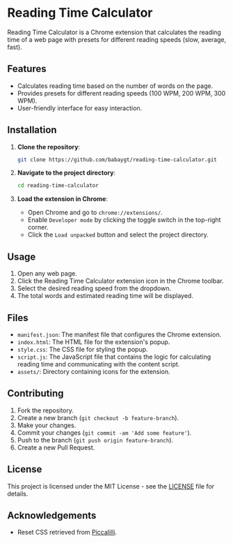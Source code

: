 # Reading Time Calculator

Reading Time Calculator is a Chrome extension that calculates the reading time of a web page with presets for different reading speeds (slow, average, fast).

## Features

- Calculates reading time based on the number of words on the page.
- Provides presets for different reading speeds (100 WPM, 200 WPM, 300 WPM).
- User-friendly interface for easy interaction.

## Installation

1. **Clone the repository**:

   ```bash
   git clone https://github.com/babaygt/reading-time-calculator.git
   ```

2. **Navigate to the project directory**:

   ```bash
   cd reading-time-calculator
   ```

3. **Load the extension in Chrome**:
   - Open Chrome and go to `chrome://extensions/`.
   - Enable `Developer mode` by clicking the toggle switch in the top-right corner.
   - Click the `Load unpacked` button and select the project directory.

## Usage

1. Open any web page.
2. Click the Reading Time Calculator extension icon in the Chrome toolbar.
3. Select the desired reading speed from the dropdown.
4. The total words and estimated reading time will be displayed.

## Files

- `manifest.json`: The manifest file that configures the Chrome extension.
- `index.html`: The HTML file for the extension's popup.
- `style.css`: The CSS file for styling the popup.
- `script.js`: The JavaScript file that contains the logic for calculating reading time and communicating with the content script.
- `assets/`: Directory containing icons for the extension.

## Contributing

1. Fork the repository.
2. Create a new branch (`git checkout -b feature-branch`).
3. Make your changes.
4. Commit your changes (`git commit -am 'Add some feature'`).
5. Push to the branch (`git push origin feature-branch`).
6. Create a new Pull Request.

## License

This project is licensed under the MIT License - see the [LICENSE](LICENSE) file for details.

## Acknowledgements

- Reset CSS retrieved from [Piccalilli](https://piccalil.li/blog/a-more-modern-css-reset/).
